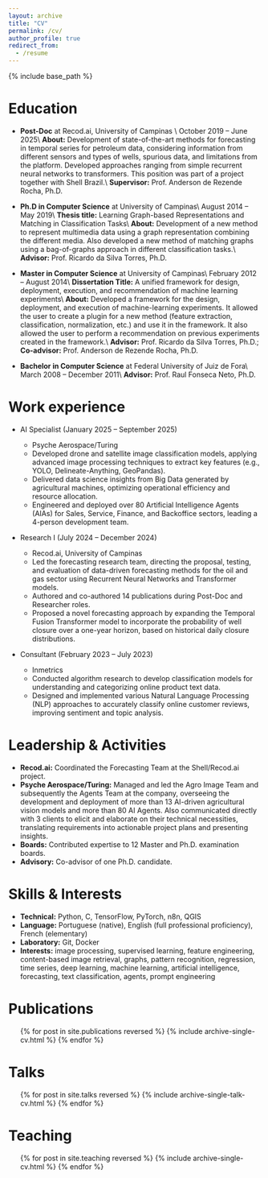 ```yaml
---
layout: archive
title: "CV"
permalink: /cv/
author_profile: true
redirect_from:
  - /resume
---
```


{% include base_path %}

Education
======
* **Post-Doc** at Recod.ai, University of Campinas \\
October 2019 – June 2025\\
**About:** Development of state-of-the-art methods for forecasting in temporal series for petroleum data, considering information from different sensors and types of wells, spurious data, and limitations from the platform. Developed approaches ranging from simple recurrent neural networks to transformers. This position was part of a project together with Shell Brazil.\\
**Supervisor:** Prof. Anderson de Rezende Rocha, Ph.D.

* **Ph.D in Computer Science** at University of Campinas\\
August 2014 – May 2019\\
**Thesis title:** Learning Graph-based Representations and Matching in Classification Tasks\\
**About:** Development of a new method to represent multimedia data using a graph representation combining the different media. Also developed a new method of matching graphs using a bag-of-graphs approach in different classification tasks.\\
**Advisor:** Prof. Ricardo da Silva Torres, Ph.D.

* **Master in Computer Science** at University of Campinas\\
February 2012 – August 2014\\
**Dissertation Title:** A unified framework for design, deployment, execution, and recommendation of machine learning experiments\\
**About:** Developed a framework for the design, deployment, and execution of machine-learning experiments. It allowed the user to create a plugin for a new method (feature extraction, classification, normalization, etc.) and use it in the framework. It also allowed the user to perform a recommendation on previous experiments created in the framework.\\
**Advisor:** Prof. Ricardo da Silva Torres, Ph.D.; **Co-advisor:** Prof. Anderson de Rezende Rocha, Ph.D.

* **Bachelor in Computer Science** at Federal University of Juiz de Fora\\
March 2008 – December 2011\\
**Advisor:** Prof. Raul Fonseca Neto, Ph.D.

Work experience
======
* AI Specialist (January 2025 – September 2025)
  * Psyche Aerospace/Turing
  * Developed drone and satellite image classification models, applying advanced image processing techniques to extract key features (e.g., YOLO, Delineate-Anything, GeoPandas).
  * Delivered data science insights from Big Data generated by agricultural machines, optimizing operational efficiency and resource allocation.
  * Engineered and deployed over 80 Artificial Intelligence Agents (AIAs) for Sales, Service, Finance, and Backoffice sectors, leading a 4-person development team.

* Research I (July 2024 – December 2024​)
  * Recod.ai, University of Campinas
  * Led the forecasting research team, directing the proposal, testing, and evaluation of data-driven forecasting methods for the oil and gas sector using Recurrent Neural Networks and Transformer models.
  * Authored and co-authored 14 publications during Post-Doc and Researcher roles.
  * Proposed a novel forecasting approach by expanding the Temporal Fusion Transformer model to incorporate the probability of well closure over a one-year horizon, based on historical daily closure distributions.

* Consultant (February 2023 – July 2023)
  * Inmetrics
  * Conducted algorithm research to develop classification models for understanding and categorizing online product text data.
  * Designed and implemented various Natural Language Processing (NLP) approaches to accurately classify online customer reviews, improving sentiment and topic analysis.

Leadership & Activities
======
* **Recod.ai:** Coordinated the Forecasting Team at the Shell/Recod.ai project.
* **Psyche Aerospace/Turing:** Managed and led the Agro Image Team and subsequently the Agents Team at the company, overseeing the development and deployment of more than 13 AI-driven agricultural vision models and more than 80 AI Agents. Also communicated directly with 3 clients to elicit and elaborate on their technical necessities, translating requirements into actionable project plans and presenting insights.
* **Boards:** Contributed expertise to 12 Master and Ph.D. examination boards.
* **Advisory:** Co-advisor of one Ph.D. candidate.
  
Skills & Interests
======
* **Technical:** Python, C, TensorFlow, PyTorch, n8n, QGIS
* **Language:** Portuguese (native), English (full professional proficiency), French (elementary)
* **Laboratory:** Git, Docker
* **Interests:** image processing, supervised learning, feature engineering, content-based image retrieval, graphs, pattern recognition, regression, time series, deep learning, machine learning, artificial intelligence, forecasting, text classification, agents, prompt engineering

Publications
======
  <ul>{% for post in site.publications reversed %}
    {% include archive-single-cv.html %}
  {% endfor %}</ul>
  
Talks
======
  <ul>{% for post in site.talks reversed %}
    {% include archive-single-talk-cv.html  %}
  {% endfor %}</ul>
  
Teaching
======
  <ul>{% for post in site.teaching reversed %}
    {% include archive-single-cv.html %}
  {% endfor %}</ul>
  
<!-- Service and leadership
======
* Currently signed in to 43 different slack teams -->
